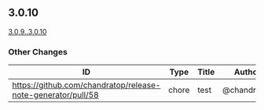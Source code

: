 <!-- Release notes generated using automated workflow -->

## 3.0.10
[3.0.9..3.0.10](https://github.com/chandratop/release-note-generation-demo/compare/3.0.9..3.0.10)
<!--- feat body end -->
<!--- break body end -->
<!--- sop body end -->

</details>
<!--- other header start -->

### Other Changes
<!--- other header end -->
<!--- other body start -->
| ID | Type | Title | Author | JIRA |
| -------------- | -------------- | -------------- | -------------- | -------------- |
| https://github.com/chandratop/release-note-generator/pull/58 | chore | test | @chandratop | N/A |
<!--- other body end -->

